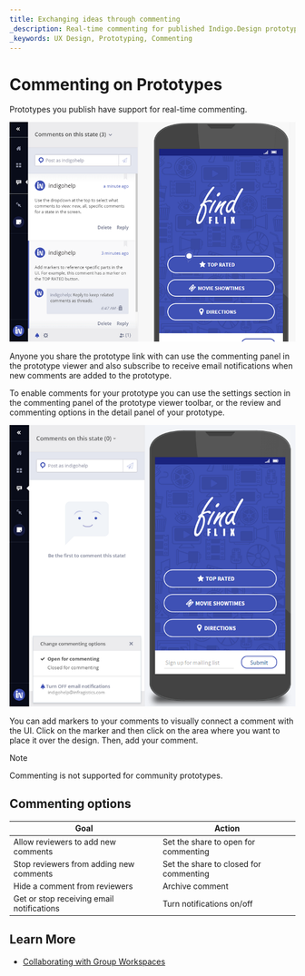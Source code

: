 ```yaml
---
title: Exchanging ideas through commenting
_description: Real-time commenting for published Indigo.Design prototypes
_keywords: UX Design, Prototyping, Commenting
---
```


#  Commenting on Prototypes

Prototypes you publish have support for real-time commenting. 

<div class="divider--half"></div>
<img class="responsive-img" src="../images/Commenting_1.png" srcset="../images/Commenting_1@2x.png 2x" />
<div class="divider--half"></div>
<div class="divider--half"></div>
<div class="divider--half"></div>
<div class="divider--half"></div>
<div class="divider--half"></div>

Anyone you share the prototype link with can use the commenting panel in the prototype viewer and also subscribe to receive email notifications when new comments are added to the prototype.

To enable comments for your prototype you can use the settings section in the commenting panel of the prototype viewer toolbar, or the review and commenting options in the detail panel of your prototype.

<div class="divider--half"></div>
<img class="responsive-img" src="../images/Commenting_2.png" srcset="../images/Commenting_2@2x.png 2x" />
<div class="divider--half"></div>
<div class="divider--half"></div>
<div class="divider--half"></div>
<div class="divider--half"></div>
<div class="divider--half"></div>

You can add markers to your comments to visually connect a comment with the UI. Click on the marker and then click on the area where you want to place it over the design. Then, add your comment.

> [!Note]
>Commenting is not supported for community prototypes.

## Commenting options

Goal | Action
------------- | -------------
Allow reviewers to add new comments | Set the share to open for commenting
Stop reviewers from adding new comments | Set the share to closed for commenting
Hide a comment from reviewers | Archive comment
Get or stop receiving email notifications | Turn notifications on/off

##  Learn More

- [Collaborating with Group Workspaces](workspaces.md)